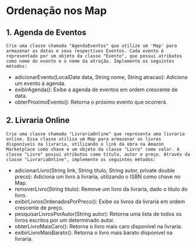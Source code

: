 # Ordenação nos Map

## 1. Agenda de Eventos

`Crie uma classe chamada "AgendaEventos" que utilize um 'Map' para armazenar as datas e seus respectivos Eventos. Cada evento é representado por um objeto da classe "Evento", que possui atributos como nome do evento e o nome da atração. Implemente os seguintes métodos:`

* adicionarEvento(LocalDate data, String nome, String atracao): Adiciona um evento à agenda.
* exibirAgenda(): Exibe a agenda de eventos em ordem crescente de data.
* obterProximoEvento(): Retorna o próximo evento que ocorrerá.

## 2. Livraria Online

`Crie uma classe chamada "LivrariaOnline" que representa uma livraria online. Essa classe utiliza um Map para armazenar os livros disponíveis na livraria, utilizando o link da obra na Amazon Marketplace como chave e um objeto da classe "Livro" como valor. A classe "Livro" possui atributos como título, autor e preço. Através da classe "LivrariaOnline", implemente os seguintes métodos:`

* adicionarLivro(String link, String titulo, String autor, private double preco): Adiciona um livro à livraria, utilizando o ISBN como chave no Map.
* removerLivro(String titulo): Remove um livro da livraria, dado o titulo do livro.
* exibirLivrosOrdenadosPorPreco(): Exibe os livros da livraria em ordem crescente de preço.
* pesquisarLivrosPorAutor(String autor): Retorna uma lista de todos os livros escritos por um determinado autor.
* obterLivroMaisCaro(): Retorna o livro mais caro disponível na livraria.
* exibirLivroMaisBarato(): Retorna o livro mais barato disponível na livraria.